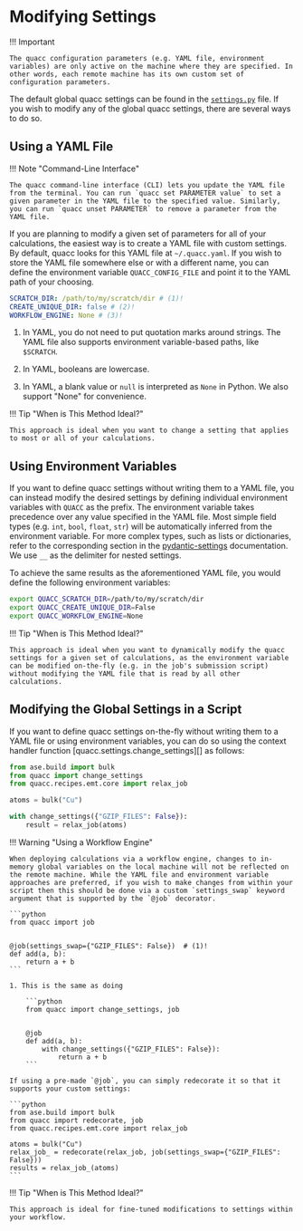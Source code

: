 # Modifying Settings

!!! Important

    The quacc configuration parameters (e.g. YAML file, environment variables) are only active on the machine where they are specified. In other words, each remote machine has its own custom set of configuration parameters.

The default global quacc settings can be found in the [`settings.py`](https://github.com/quantum-accelerators/quacc/blob/main/src/quacc/settings.py) file. If you wish to modify any of the global quacc settings, there are several ways to do so.

## Using a YAML File

!!! Note "Command-Line Interface"

    The quacc command-line interface (CLI) lets you update the YAML file from the terminal. You can run `quacc set PARAMETER value` to set a given parameter in the YAML file to the specified value. Similarly, you can run `quacc unset PARAMETER` to remove a parameter from the YAML file.

If you are planning to modify a given set of parameters for all of your calculations, the easiest way is to create a YAML file with custom settings. By default, quacc looks for this YAML file at `~/.quacc.yaml`. If you wish to store the YAML file somewhere else or with a different name, you can define the environment variable `QUACC_CONFIG_FILE` and point it to the YAML path of your choosing.

```yaml title="~/.quacc.yaml"
SCRATCH_DIR: /path/to/my/scratch/dir # (1)!
CREATE_UNIQUE_DIR: false # (2)!
WORKFLOW_ENGINE: None # (3)!
```

1. In YAML, you do not need to put quotation marks around strings. The YAML file also supports environment variable-based paths, like `$SCRATCH`.

2. In YAML, booleans are lowercase.

3. In YAML, a blank value or `null` is interpreted as `None` in Python. We also support "None" for convenience.

!!! Tip "When is This Method Ideal?"

    This approach is ideal when you want to change a setting that applies to most or all of your calculations.

## Using Environment Variables

If you want to define quacc settings without writing them to a YAML file, you can instead modify the desired settings by defining individual environment variables with `QUACC` as the prefix. The environment variable takes precedence over any value specified in the YAML file. Most simple field types (e.g. `int`, `bool`, `float`, `str`) will be automatically inferred from the environment variable. For more complex types, such as lists or dictionaries, refer to the corresponding section in the [pydantic-settings](https://docs.pydantic.dev/latest/concepts/pydantic_settings/#parsing-environment-variable-values) documentation. We use `__` as the delimiter for nested settings.

To achieve the same results as the aforementioned YAML file, you would define the following environment variables:

```bash
export QUACC_SCRATCH_DIR=/path/to/my/scratch/dir
export QUACC_CREATE_UNIQUE_DIR=False
export QUACC_WORKFLOW_ENGINE=None
```

!!! Tip "When is This Method Ideal?"

    This approach is ideal when you want to dynamically modify the quacc settings for a given set of calculations, as the environment variable can be modified on-the-fly (e.g. in the job's submission script) without modifying the YAML file that is read by all other calculations.

## Modifying the Global Settings in a Script

If you want to define quacc settings on-the-fly without writing them to a YAML file or using environment variables, you can do so using the context handler function [quacc.settings.change_settings][] as follows:

```python
from ase.build import bulk
from quacc import change_settings
from quacc.recipes.emt.core import relax_job

atoms = bulk("Cu")

with change_settings({"GZIP_FILES": False}):
    result = relax_job(atoms)
```

!!! Warning "Using a Workflow Engine"

    When deploying calculations via a workflow engine, changes to in-memory global variables on the local machine will not be reflected on the remote machine. While the YAML file and environment variable approaches are preferred, if you wish to make changes from within your script then this should be done via a custom `settings_swap` keyword argument that is supported by the `@job` decorator.

    ```python
    from quacc import job


    @job(settings_swap={"GZIP_FILES": False})  # (1)!
    def add(a, b):
        return a + b
    ```

    1. This is the same as doing

        ```python
        from quacc import change_settings, job


        @job
        def add(a, b):
            with change_settings({"GZIP_FILES": False}):
                return a + b
        ```

    If using a pre-made `@job`, you can simply redecorate it so that it supports your custom settings:

    ```python
    from ase.build import bulk
    from quacc import redecorate, job
    from quacc.recipes.emt.core import relax_job

    atoms = bulk("Cu")
    relax_job_ = redecorate(relax_job, job(settings_swap={"GZIP_FILES": False}))
    results = relax_job_(atoms)
    ```

!!! Tip "When is This Method Ideal?"

    This approach is ideal for fine-tuned modifications to settings within your workflow.
